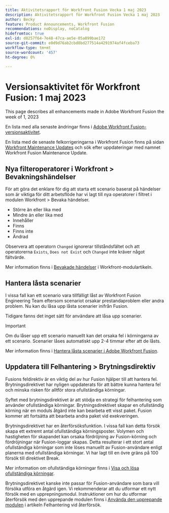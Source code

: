 ```yaml
---
title: Aktivitetsrapport för Workfront Fusion Vecka 1 maj 2023
description: Aktivitetsrapport för Workfront Fusion Vecka 1 maj 2023
author: Becky
feature: Product Announcements, Workfront Fusion
recommendations: noDisplay, noCatalog
hidefromtoc: true
exl-id: d8257f64-7e48-47ca-ae5e-05a899bae172
source-git-commit: e0d9d76ab2cbd8bd277514a4291974af4fceba73
workflow-type: tm+mt
source-wordcount: '457'
ht-degree: 0%

---
```


# Versionsaktivitet för Workfront Fusion: 1 maj 2023

This page describes all enhancements made in Adobe Workfront Fusion the week of 1, 2023

En lista med alla senaste ändringar finns i [Adobe Workfront Fusion-versionsaktivitet](/help/workfront-fusion/fusion-product-releases/fusion-release-activity.md).

En lista med de senaste felkorrigeringarna i Workfront Fusion finns på sidan [Workfront Maintenance Updates](https://experienceleague.adobe.com/docs/workfront-known-issues/releases/current-updates.html) och sök efter uppdateringar med namnet Workfront Fusion Maintenance Update.

## Nya filteroperatorer i Workfront > Bevakningshändelser

För att göra det enklare för dig att starta ett scenario baserat på händelser som är viktiga för ditt arbetsflöde har vi lagt till nya operatorer i filtret i modulen Workfront > Bevaka händelser.

* Större än eller lika med
* Mindre än eller lika med
* Innehåller
* Finns
* Finns inte
* Ändrad

Observera att operatorn `Changed` ignorerar tillståndsfältet och att operatorerna `Exists`, `Does not Exist` och `Changed` inte kräver något fältvärde.

Mer information finns i [Bevakade händelser](/help/workfront-fusion/references/apps-and-modules/adobe-connectors/workfront-modules.md#triggers) i Workfront-modulartikeln.

## Hantera låsta scenarier

I vissa fall kan ett scenario vara tillfälligt låst av Workfront Fusion Engineering Team eftersom scenariot orsakar prestandaproblem eller andra problem. Nu kan du låsa upp låsta scenarier inifrån Fusion.

Tidigare fanns det inget sätt för användare att låsa upp scenarier.

>[!IMPORTANT]
>
>Om du låser upp ett scenario manuellt kan det orsaka fel i körningarna av ett scenario. Scenarier låses automatiskt upp 2-4 timmar efter att de låsts.

Mer information finns i [Hantera låsta scenarier i Adobe Workfront Fusion](/help/workfront-fusion/manage-scenarios/view-manage-locked-scenario.md).

## Uppdatera till Felhantering > Brytningsdirektiv

Fusions feldirektiv är en viktig del av hur Fusion hjälper till att hantera fel. Brytningsdirektivet har nyligen uppdaterats för att bättre kunna hantera fel och minska risken för alltför stora ofullständiga körningar.

Syftet med brytningsdirektivet är att stödja en strategi för felhantering som använder ofullständiga körningar. Brytningsdirektivet skapar en ofullständig körning när en moduls åtgärd inte kan bearbeta ett visst paket. Fusion kommer att fortsätta att bearbeta andra paket vid exekveringen.

Brytningsdirektivet har en återförsöksfunktion. I vissa fall kan detta försök skapa ett extremt antal ofullständiga körningsposter. Volymen och hastigheten för skapandet kan orsaka fördröjning av Fusion-körning och fördröjningar när Fusion-loggar skapas. Detta resulterar i ett stort antal ofullständiga körningar som inte löses manuellt av Fusion-användare enligt planerna med ofullständiga körningar. Vi har lagt till en övre gräns på 100 försök till direktivet Break.

Mer information om ofullständiga körningar finns i [Visa och lösa ofullständiga körningar](/help/workfront-fusion/manage-scenarios/view-and-resolve-incomplete-executions.md).

Brytningsdirektivet kanske inte passar för Fusion-användare som bara vill försöka utföra en åtgärd igen. Vi rekommenderar att du utformar ett nytt försök med en upprepningsmodul. Instruktioner om hur du utformar återförsök med den upprepande modulen finns i [Använda den upprepande modulen](/help/workfront-fusion/create-scenarios/config-error-handling/retry.md#use-the-repeater-module) i artikeln Felhantering vid återförsök.
